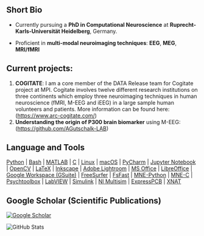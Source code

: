 ## Short Bio

- Currently pursuing a **PhD in Computational Neuroscience** at **Ruprecht-Karls-Universität Heidelberg**, Germany.

- Proficient in **multi-modal neuroimaging techniques**: **EEG**, **MEG**, **MRI/fMRI**

## Current projects:
1. **COGITATE**: I am a core member of the DATA Release team for Cogitate project at MPI. 
Cogitate involves twelve different research institutions on three continents which employ three neuroimaging techniques in human neuroscience (fMRI, M-EEG and iEEG) in a large sample human volunteers and patients. More information can be found here: (https://www.arc-cogitate.com/)
2. **Understanding the origin of P300 brain biomarker** using M-EEG: (https://github.com/AGutschalk-LAB) 

## Language and Tools
 [Python](https://www.python.org/) | [Bash](https://www.gnu.org/software/bash/) | [MATLAB](https://www.mathworks.com/products/matlab.html) | [C](https://en.wikipedia.org/wiki/C_(programming_language)) | [Linux](https://www.linux.org/) | [macOS](https://www.apple.com/macos/) | [PyCharm](https://www.jetbrains.com/pycharm/) | [Jupyter Notebook](https://jupyter.org/) | [OpenCV](https://opencv.org/) | [LaTeX](https://www.latex-project.org/) | [Inkscape](https://inkscape.org/) | [Adobe Lightroom](https://www.adobe.com/products/photoshop-lightroom.html) | [MS Office](https://www.microsoft.com/en-us/microsoft-365) | [LibreOffice](https://www.libreoffice.org/) | [Google Workspace (GSuite)](https://workspace.google.com/) | [FreeSurfer](https://surfer.nmr.mgh.harvard.edu/) | [FsFast](https://surfer.nmr.mgh.harvard.edu/fswiki/FsFast) | [MNE-Python](https://mne.tools/stable/index.html) | [MNE-C](https://mne.tools/stable/manual/installation/mne_c_install.html) | [Psychtoolbox](http://psychtoolbox.org/) | [LabVIEW](https://www.ni.com/en-us/shop/labview.html) | [Simulink](https://www.mathworks.com/products/simulink.html) | [NI Multisim](https://www.ni.com/en-us/shop/electronic-test-instrumentation/application-software-for-electronic-test-and-instrumentation-category/what-is-multisim.html) | [ExpressPCB](https://www.expresspcb.com/) | [XNAT](https://www.xnat.org/) 

## Google Scholar (Scientific Publications)
[![Google Scholar](https://img.shields.io/badge/Google_Scholar-Profile-blue)](https://scholar.google.com/citations?user=R1g1ogkAAAAJ&hl=en)

![GitHub Stats](http://github-profile-summary-cards.vercel.app/api/cards/stats?username=dasdiptyajit&theme=dark)
